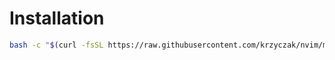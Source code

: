 # Installation
```bash
bash -c "$(curl -fsSL https://raw.githubusercontent.com/krzyczak/nvim/master/install.sh)" [uninstall|vim|nvim]
```
